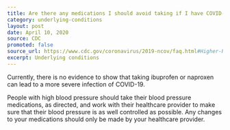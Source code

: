 ```yaml
---
title: Are there any medications I should avoid taking if I have COVID-19?
category: underlying-conditions
layout: post
date: April 10, 2020
source: CDC
promoted: false
source_url: https://www.cdc.gov/coronavirus/2019-ncov/faq.html#Higher-Risk
excerpt: Underlying conditions
---
```


Currently, there is no evidence to show that taking ibuprofen or naproxen can lead to a more severe infection of COVID-19.

People with high blood pressure should take their blood pressure medications, as directed, and work with their healthcare provider to make sure that their blood pressure is as well controlled as possible. Any changes to your medications should only be made by your healthcare provider.
